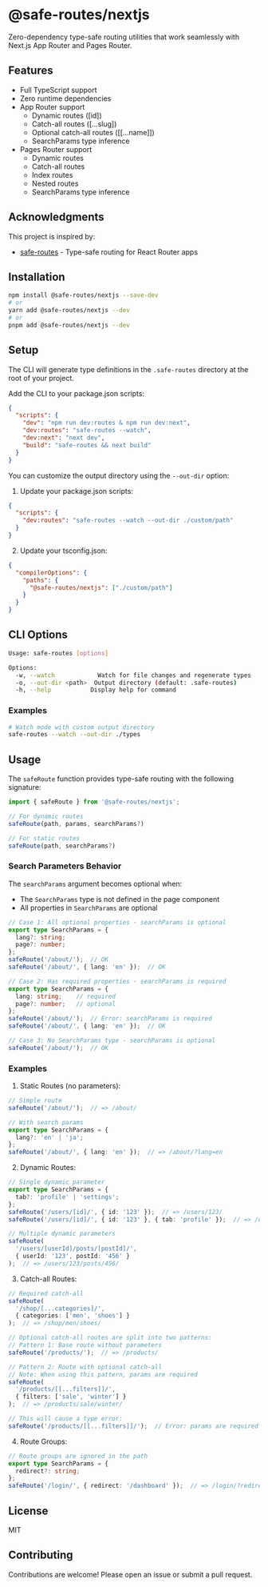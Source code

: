 # @safe-routes/nextjs

Zero-dependency type-safe routing utilities that work seamlessly with Next.js App Router and Pages Router.

## Features

- Full TypeScript support
- Zero runtime dependencies
- App Router support
  - Dynamic routes ([id])
  - Catch-all routes ([...slug])
  - Optional catch-all routes ([[...name]])
  - SearchParams type inference
- Pages Router support
  - Dynamic routes
  - Catch-all routes
  - Index routes
  - Nested routes
  - SearchParams type inference

## Acknowledgments

This project is inspired by:
- [safe-routes](https://github.com/yesmeck/safe-routes) - Type-safe routing for React Router apps

## Installation

```bash
npm install @safe-routes/nextjs --save-dev
# or
yarn add @safe-routes/nextjs --dev
# or
pnpm add @safe-routes/nextjs --dev
```

## Setup

The CLI will generate type definitions in the `.safe-routes` directory at the root of your project.

Add the CLI to your package.json scripts:

```json
{
  "scripts": {
    "dev": "npm run dev:routes & npm run dev:next",
    "dev:routes": "safe-routes --watch",
    "dev:next": "next dev",
    "build": "safe-routes && next build"
  }
}
```

You can customize the output directory using the `--out-dir` option:

1. Update your package.json scripts:

```json
{
  "scripts": {
    "dev:routes": "safe-routes --watch --out-dir ./custom/path"
  }
}
```

2. Update your tsconfig.json:

```json
{
  "compilerOptions": {
    "paths": {
      "@safe-routes/nextjs": ["./custom/path"]
    }
  }
}
```

## CLI Options

```bash
Usage: safe-routes [options]

Options:
  -w, --watch            Watch for file changes and regenerate types
  -o, --out-dir <path>  Output directory (default: .safe-routes)
  -h, --help           Display help for command
```

### Examples

```bash
# Watch mode with custom output directory
safe-routes --watch --out-dir ./types
```

## Usage

The `safeRoute` function provides type-safe routing with the following signature:

```typescript
import { safeRoute } from '@safe-routes/nextjs';

// For dynamic routes
safeRoute(path, params, searchParams?)

// For static routes
safeRoute(path, searchParams?)
```

### Search Parameters Behavior

The `searchParams` argument becomes optional when:
- The `SearchParams` type is not defined in the page component
- All properties in `SearchParams` are optional

```typescript
// Case 1: All optional properties - searchParams is optional
export type SearchParams = {
  lang?: string;
  page?: number;
};
safeRoute('/about/');  // OK
safeRoute('/about/', { lang: 'en' });  // OK

// Case 2: Has required properties - searchParams is required
export type SearchParams = {
  lang: string;    // required
  page?: number;   // optional
};
safeRoute('/about/');  // Error: searchParams is required
safeRoute('/about/', { lang: 'en' });  // OK

// Case 3: No SearchParams type - searchParams is optional
safeRoute('/about/');  // OK
```

### Examples

1. Static Routes (no parameters):

```typescript
// Simple route
safeRoute('/about/');  // => /about/

// With search params
export type SearchParams = {
  lang?: 'en' | 'ja';
};
safeRoute('/about/', { lang: 'en' });  // => /about/?lang=en
```

2. Dynamic Routes:

```typescript
// Single dynamic parameter
export type SearchParams = {
  tab?: 'profile' | 'settings';
};
safeRoute('/users/[id]/', { id: '123' });  // => /users/123/
safeRoute('/users/[id]/', { id: '123' }, { tab: 'profile' });  // => /users/123/?tab=profile

// Multiple dynamic parameters
safeRoute(
  '/users/[userId]/posts/[postId]/',
  { userId: '123', postId: '456' }
);  // => /users/123/posts/456/
```

3. Catch-all Routes:

```typescript
// Required catch-all
safeRoute(
  '/shop/[...categories]/',
  { categories: ['men', 'shoes'] }
);  // => /shop/men/shoes/

// Optional catch-all routes are split into two patterns:
// Pattern 1: Base route without parameters
safeRoute('/products/');  // => /products/

// Pattern 2: Route with optional catch-all
// Note: When using this pattern, params are required
safeRoute(
  '/products/[[...filters]]/',
  { filters: ['sale', 'winter'] }
);  // => /products/sale/winter/

// This will cause a type error:
safeRoute('/products/[[...filters]]/');  // Error: params are required when specified
```

4. Route Groups:

```typescript
// Route groups are ignored in the path
export type SearchParams = {
  redirect?: string;
};
safeRoute('/login/', { redirect: '/dashboard' });  // => /login/?redirect=/dashboard
```

## License

MIT

## Contributing

Contributions are welcome! Please open an issue or submit a pull request.
